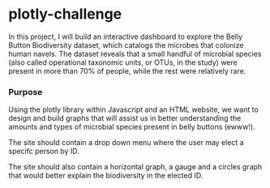 # plotly-challenge

In this project, I will build an interactive dashboard to explore the Belly Button Biodiversity dataset, which catalogs the microbes that colonize human navels.
The dataset reveals that a small handful of microbial species (also called operational taxonomic units, or OTUs, in the study) were present in more than 70% of people, while the rest were relatively rare.

### Purpose

Using the plotly library within Javascript and an HTML website, we want to design and build graphs that will assist us in better understanding the amounts and types of microbial species present in belly buttons (ewww!).

The site should contain a drop down menu where the user may elect a specifc person by ID. 

The site should also contain a horizontal graph, a gauge and a circles graph that would better explain the biodiversity in the elected ID. 
